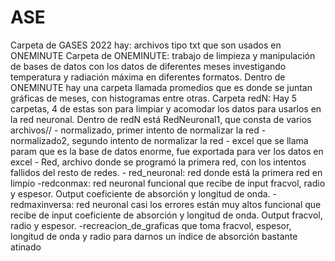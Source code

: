 # ASE
Carpeta de GASES 2022 hay: archivos tipo txt que son usados en ONEMINUTE
Carpeta de ONEMINUTE: trabajo de limpieza y manipulación de bases de datos con los datos de diferentes meses investigando temperatura y radiación máxima en diferentes formatos. 
    Dentro de ONEMINUTE hay una carpeta llamada promedios que es donde se juntan gráficas de meses, con histogramas entre otras.
Carpeta redN: Hay 5 carpetas, 4 de estas son para limpiar y acomodar los datos para usarlos en la red neuronal. 
    Dentro de redN está RedNeuronal1, que consta de varios archivos//
        - normalizado, primer intento de normalizar la red
        - normalizado2, segundo intento de normalizar la red
        - excel que se llama param que es la base de datos enorme, fue exportada para ver los datos en excel
        - Red, archivo donde se programó la primera red, con los intentos fallidos del resto de redes. 
        - red_neuronal: red donde está la primera red en limpio
        -redconmax: red neuronal funcional que recibe de input fracvol, radio y espesor. Output coeficiente de absorción y longitud de onda.
        - redmaxinversa: red neuronal casi los errores están muy altos funcional que recibe de input coeficiente de absorción y longitud de onda. Output fracvol, radio y espesor.
        -recreacion_de_graficas que toma fracvol, espesor, longitud de onda y radio para darnos un índice de absorción bastante atinado

